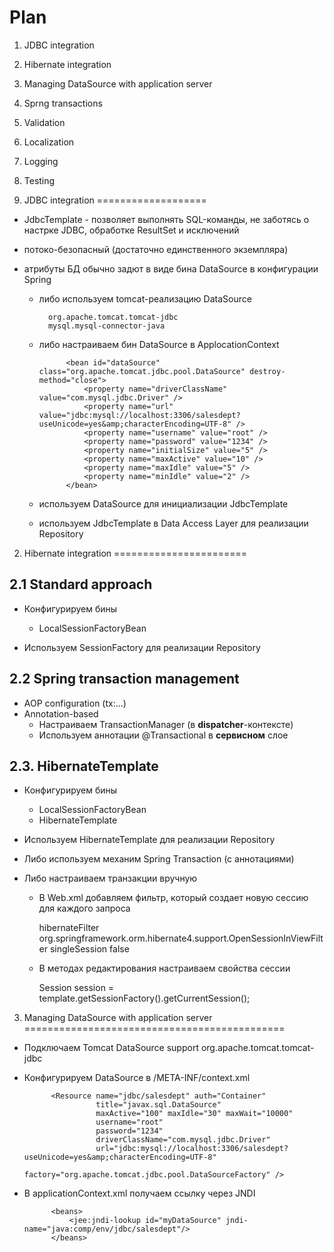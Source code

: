 Plan
====

1. JDBC integration
2. Hibernate integration
3. Managing DataSource with application server
4. Sprng transactions
5. Validation
6. Localization
7. Logging
8. Testing



1. JDBC integration
===================

- JdbcTemplate - позволяет выполнять SQL-команды, не заботясь о настрке JDBC, обработке ResultSet и исключений
- потоко-безопасный (достаточно единственного экземпляра)
- атрибуты БД обычно задют в виде бина DataSource в конфигурации Spring

    - либо используем tomcat-реализацию DataSource
    		
    		org.apache.tomcat.tomcat-jdbc
    		mysql.mysql-connector-java
    		
    - либо настраиваем бин DataSource в ApplocationContext
    
                <bean id="dataSource" class="org.apache.tomcat.jdbc.pool.DataSource" destroy-method="close">
                    <property name="driverClassName" value="com.mysql.jdbc.Driver" />
                    <property name="url" value="jdbc:mysql://localhost:3306/salesdept?useUnicode=yes&amp;characterEncoding=UTF-8" />
                    <property name="username" value="root" />
                    <property name="password" value="1234" />
                    <property name="initialSize" value="5" />
                    <property name="maxActive" value="10" />
                    <property name="maxIdle" value="5" />
                    <property name="minIdle" value="2" />
                </bean>
                
    - используем DataSource для инициализации JdbcTemplate
    
    - используем JdbcTemplate в Data Access Layer для реализации Repository



2. Hibernate integration
=======================
    
## 2.1 Standard approach

- Конфигурируем бины 
    - LocalSessionFactoryBean

- Используем SessionFactory для реализации Repository 
    
## 2.2 Spring transaction management

- AOP configuration (tx:...)
- Annotation-based
    - Настраиваем TransactionManager (в **dispatcher**-контексте)
    - Используем аннотации @Transactional в **сервисном** слое


## 2.3. HibernateTemplate    
    
- Конфигурируем бины 
    - LocalSessionFactoryBean
    - HibernateTemplate

- Используем HibernateTemplate для реализации Repository 
    
- Либо используем механим Spring Transaction (c аннотациями)
- Либо настраиваем транзакции вручную
    
    - В Web.xml добавляем фильтр, который создает новую сессию для каждого запроса

        <!-- Filter to create new hibernate session for each request -->
        <filter>
            <filter-name>hibernateFilter</filter-name>
            <filter-class>
                org.springframework.orm.hibernate4.support.OpenSessionInViewFilter</filter-class>
            <init-param>
                <param-name>singleSession</param-name>
                <param-value>false</param-value>
            </init-param>
        </filter>

    - В методах редактирования настраиваем свойства сессии

        Session session = 
        		template.getSessionFactory().getCurrentSession();



3. Managing DataSource with application server
=============================================

- Подключаем Tomcat DataSource support
     org.apache.tomcat.tomcat-jdbc


- Конфигурируем DataSource в /META-INF/context.xml
    
            <Resource name="jdbc/salesdept" auth="Container"
                      title="javax.sql.DataSource"
                      maxActive="100" maxIdle="30" maxWait="10000"
                      username="root"
                      password="1234"
                      driverClassName="com.mysql.jdbc.Driver"
                      url="jdbc:mysql://localhost:3306/salesdept?useUnicode=yes&amp;characterEncoding=UTF-8"
                      factory="org.apache.tomcat.jdbc.pool.DataSourceFactory" />

- В applicationContext.xml получаем ссылку через JNDI

            <beans>
                <jee:jndi-lookup id="myDataSource" jndi-name="java:comp/env/jdbc/salesdept"/>
            </beans>

